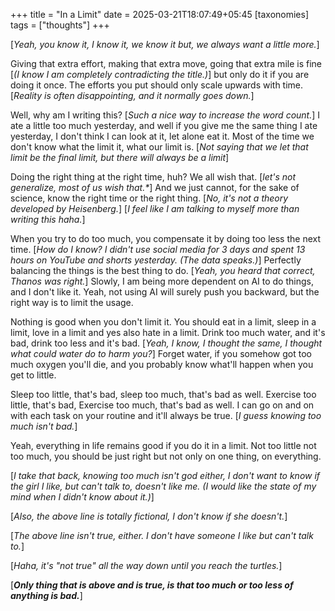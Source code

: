 +++
title = "In a Limit"
date = 2025-03-21T18:07:49+05:45
[taxonomies]
tags = ["thoughts"]
+++

[_Yeah, you know it, I know it, we know it but, we always want a little more._]

Giving that extra effort, making that extra move, going that extra mile is fine [_(I know I am completely contradicting the title.)_] but only do it if you are doing it once. The efforts you
put should only scale upwards with time. [_Reality is often disappointing, and it normally goes
down._]

Well, why am I writing this? [_Such a nice way to increase the word count._] I ate a little too
much yesterday, and well if you give me the same thing I ate yesterday, I don't think I can look
at it, let alone eat it. Most of the time we don't know what the limit it, what our limit is.
[_Not saying that we let that limit be the final limit, but there will always be a limit_]

Doing the right thing at the right time, huh? We all wish that. [_let's not generalize, most of
us wish that.*_] And we just cannot, for the sake of science, know the right time or the right
thing. [_No, it's not a theory developed by Heisenberg._] [_I feel like I am talking to myself more
than writing this haha._]

When you try to do too much, you compensate it by doing too less the next time. [_How do I know?
I didn't use social media for 3 days and spent 13 hours on YouTube and shorts yesterday. (The data speaks.)_] Perfectly balancing the things is the best thing to do. [_Yeah, you heard that correct,
Thanos was right._] Slowly, I am being more dependent on AI to do things, and I don't like it.
Yeah, not using AI will surely push you backward, but the right way is to limit the usage.

Nothing is good when you don't limit it. You should eat in a limit, sleep in a limit, love in a
limit and yes also hate in a limit. Drink too much water, and it's bad, drink too less and it's bad.
[_Yeah, I know, I thought the same, I thought what could water do to harm you?_] Forget water,
if you somehow got too much oxygen you'll die, and you probably know what'll happen when you get
to little.

Sleep too little, that's bad, sleep too much, that's bad as well. Exercise too little, that's
bad, Exercise too much, that's bad as well. I can go on and on with each task on your routine and
it'll always be true. [_I guess knowing too much isn't bad._]

Yeah, everything in life remains good if you do it in a limit. Not too little not too much, you should be just right but not only on one thing, on everything.

[_I take that back, knowing too much isn't god either, I don't want to know if the girl I like,
but can't talk to, doesn't like me. (I would like the state of my mind when I didn't know about it.)_]

[_Also, the above line is totally fictional, I don't know if she doesn't._]

[_The above line isn't true, either. I don't have someone I like but can't talk to._]

[_Haha, it's "not true" all the way down until you reach the turtles._]

[___Only thing that is above and is true, is that too much or too less of anything is bad.___]
